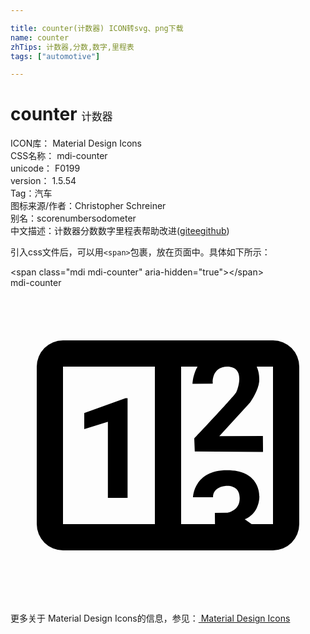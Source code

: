 ```yaml
---

title: counter(计数器) ICON转svg、png下载
name: counter
zhTips: 计数器,分数,数字,里程表
tags: ["automotive"]

---
```


# counter  <small style="font-size: 60%;font-weight: 100">计数器</small>


<div class="detail-page">
<p>
<span>
ICON库：
<span class="badge-secondary badge">Material Design Icons</span> 
</span>
<br/>
<span>
CSS名称：
<span class="badge-secondary badge">mdi-counter</span> 
</span>
<br/>
<span>
unicode：
<span class="badge-secondary badge">F0199</span> 
<copy-btn content='F0199' btn-title=""></copy-btn>
<copy-btn :content='String.fromCodePoint(parseInt("F0199", 16))' btn-title="复制U"></copy-btn>
</span>
<br/>
<span>
version：
<span class="badge-secondary badge">1.5.54</span> 
</span><br/><span>Tag：<span class="badge-light badge"><router-link to="/tags/automotive.html">汽车</router-link></span></span>
<br/>
<span>图标来源/作者：<span class="badge-light badge">Christopher Schreiner</span></span> 
<br/>
<span>别名：<span class="badge-light badge">score</span><span class="badge-light badge">numbers</span><span class="badge-light badge">odometer</span></span><br/><span class="zh-detail">中文描述：<span class="badge-primary badge">计数器</span><span class="badge-primary badge">分数</span><span class="badge-primary badge">数字</span><span class="badge-primary badge">里程表</span><span class="help-link"><span>帮助改进</span>(<a href="https://gitee.com/liuwave/icon-helper/edit/master/json/material/counter.json" target="_blank" rel="noopener noreferrer">gitee</a><a href="https://github.com/liuwave/icon-helper/edit/master/json/material/counter.json" target="_blank" rel="noopener noreferrer">github</a></span>)</span><br/>
</p>
</div>
<div class="alert alert-dark">
  <i class="mdi mdi-counter mdi-48px"></i>
  <i class="mdi mdi-counter mdi-36px"></i>
  <i class="mdi mdi-counter mdi-24px"></i>
  <i class="mdi mdi-counter mdi-18px"></i>
</div>
<div>
  <p>引入css文件后，可以用<code>&lt;span&gt;</code>包裹，放在页面中。具体如下所示：    
  </p>
  <div class="alert alert-primary" style="font-size: 14px">
    &lt;span class="mdi mdi-counter" aria-hidden="true"&gt;&lt;/span&gt;
    <copy-btn content='<span class="mdi mdi-counter" aria-hidden="true"></span>'></copy-btn>
  </div>
  <div class="alert alert-secondary">
    <i class="mdi mdi-counter"
    style="font-size: 24px"
    aria-hidden="true"></i> mdi-counter
    <copy-btn content="mdi-counter" btn-title="复制图标名称"></copy-btn>
  </div>
</div>
<div id="svg" class="svg-wrap">
<svg xmlns="http://www.w3.org/2000/svg" viewBox="0 0 24 24"><path d="M4,4H20A2,2 0 0,1 22,6V18A2,2 0 0,1 20,20H4A2,2 0 0,1 2,18V6A2,2 0 0,1 4,4M4,6V18H11V6H4M20,18V6H18.76C19,6.54 18.95,7.07 18.95,7.13C18.88,7.8 18.41,8.5 18.24,8.75L15.91,11.3L19.23,11.28L19.24,12.5L14.04,12.47L14,11.47C14,11.47 17.05,8.24 17.2,7.95C17.34,7.67 17.91,6 16.5,6C15.27,6.05 15.41,7.3 15.41,7.3L13.87,7.31C13.87,7.31 13.88,6.65 14.25,6H13V18H15.58L15.57,17.14L16.54,17.13C16.54,17.13 17.45,16.97 17.46,16.08C17.5,15.08 16.65,15.08 16.5,15.08C16.37,15.08 15.43,15.13 15.43,15.95H13.91C13.91,15.95 13.95,13.89 16.5,13.89C19.1,13.89 18.96,15.91 18.96,15.91C18.96,15.91 19,17.16 17.85,17.63L18.37,18H20M8.92,16H7.42V10.2L5.62,10.76V9.53L8.76,8.41H8.92V16Z" /></svg>
</div>
<detail full-name='mdi-counter'></detail>
    
<div><p>更多关于 Material Design Icons的信息，参见：<a target="_blank" href="https://iconhelper.cn/material.html"> Material Design Icons</a>
</p></div>
